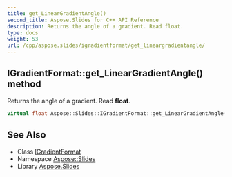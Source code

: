 ```yaml
---
title: get_LinearGradientAngle()
second_title: Aspose.Slides for C++ API Reference
description: Returns the angle of a gradient. Read float.
type: docs
weight: 53
url: /cpp/aspose.slides/igradientformat/get_lineargradientangle/
---
```

## IGradientFormat::get_LinearGradientAngle() method


Returns the angle of a gradient. Read **float**.

```cpp
virtual float Aspose::Slides::IGradientFormat::get_LinearGradientAngle()=0
```

## See Also

* Class [IGradientFormat](./)
* Namespace [Aspose::Slides](../)
* Library [Aspose.Slides](../../)